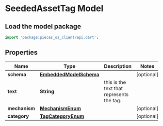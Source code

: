 # SeededAssetTag Model

## Load the model package
```dart
import 'package:pieces_os_client/api.dart';
```

## Properties
Name | Type | Description | Notes
------------ | ------------- | ------------- | -------------
**schema** | [**EmbeddedModelSchema**](EmbeddedModelSchema) |  | [optional] 
**text** | **String** | this is the text that represents the tag. | 
**mechanism** | [**MechanismEnum**](MechanismEnum) |  | [optional] 
**category** | [**TagCategoryEnum**](TagCategoryEnum) |  | [optional] 




